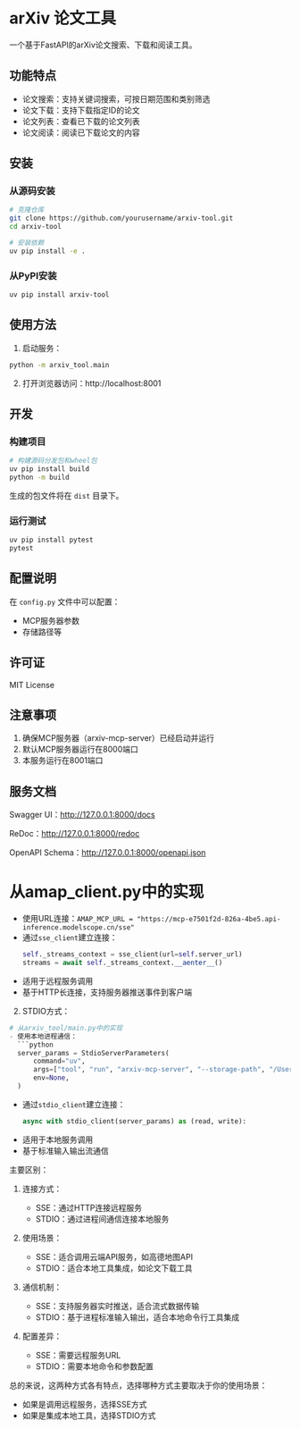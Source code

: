 # arXiv 论文工具

一个基于FastAPI的arXiv论文搜索、下载和阅读工具。

## 功能特点

- 论文搜索：支持关键词搜索，可按日期范围和类别筛选
- 论文下载：支持下载指定ID的论文
- 论文列表：查看已下载的论文列表
- 论文阅读：阅读已下载论文的内容

## 安装

### 从源码安装

```bash
# 克隆仓库
git clone https://github.com/yourusername/arxiv-tool.git
cd arxiv-tool

# 安装依赖
uv pip install -e .
```

### 从PyPI安装

```bash
uv pip install arxiv-tool
```

## 使用方法

1. 启动服务：

```bash
python -m arxiv_tool.main
```

2. 打开浏览器访问：http://localhost:8001

## 开发

### 构建项目

```bash
# 构建源码分发包和wheel包
uv pip install build
python -m build
```

生成的包文件将在 `dist` 目录下。

### 运行测试

```bash
uv pip install pytest
pytest
```

## 配置说明

在 `config.py` 文件中可以配置：
- MCP服务器参数
- 存储路径等

## 许可证

MIT License

## 注意事项

1. 确保MCP服务器（arxiv-mcp-server）已经启动并运行
2. 默认MCP服务器运行在8000端口
3. 本服务运行在8001端口 

## 服务文档

Swagger UI：​http://127.0.0.1:8000/docs

ReDoc：​http://127.0.0.1:8000/redoc

OpenAPI Schema：​http://127.0.0.1:8000/openapi.json​


# 从amap_client.py中的实现
- 使用URL连接：`AMAP_MCP_URL = "https://mcp-e7501f2d-826a-4be5.api-inference.modelscope.cn/sse"`
- 通过`sse_client`建立连接：
  ```python
  self._streams_context = sse_client(url=self.server_url)
  streams = await self._streams_context.__aenter__()
  ```
- 适用于远程服务调用
- 基于HTTP长连接，支持服务器推送事件到客户端

2. STDIO方式：
```python
# 从arxiv_tool/main.py中的实现
- 使用本地进程通信：
  ```python
  server_params = StdioServerParameters(
      command="uv",
      args=["tool", "run", "arxiv-mcp-server", "--storage-path", "/Users/zhenghong/Documents/work/mcp/arxiv"],
      env=None,
  )
  ```
- 通过`stdio_client`建立连接：
  ```python
  async with stdio_client(server_params) as (read, write):
  ```
- 适用于本地服务调用
- 基于标准输入输出流通信

主要区别：

1. 连接方式：
   - SSE：通过HTTP连接远程服务
   - STDIO：通过进程间通信连接本地服务

2. 使用场景：
   - SSE：适合调用云端API服务，如高德地图API
   - STDIO：适合本地工具集成，如论文下载工具

3. 通信机制：
   - SSE：支持服务器实时推送，适合流式数据传输
   - STDIO：基于进程标准输入输出，适合本地命令行工具集成

4. 配置差异：
   - SSE：需要远程服务URL
   - STDIO：需要本地命令和参数配置

总的来说，这两种方式各有特点，选择哪种方式主要取决于你的使用场景：
- 如果是调用远程服务，选择SSE方式
- 如果是集成本地工具，选择STDIO方式
